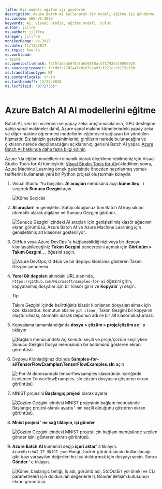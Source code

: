 ```yaml
---
title: Bir modeli eğitme işi gönderme
description: Azure Batch AI kullanarak bir modeli eğitme işi gönderme
ms.custom: SEO-VS-2020
keywords: AI, Visual Studio, eğitme modeli, bulut
author: jillre
ms.author: jillfra
manager: jillfra
monikerRange: vs-2017
ms.date: 11/13/2017
ms.topic: how-to
ms.workload:
- azure
ms.openlocfilehash: 72f5fa5aab9f9afa6268f8acd737430af0568928
ms.sourcegitcommit: fcfd0fc7702a47c81832ea97cf721cca5173e930
ms.translationtype: MT
ms.contentlocale: tr-TR
ms.lasthandoff: 12/22/2020
ms.locfileid: "97727365"
---
```

# <a name="train-ai-models-in-azure-batch-ai"></a>Azure Batch AI AI modellerini eğitme

Batch AI, veri bilimcilerinin ve yapay zeka araştırmacılarının, GPU desteğine sahip sanal makineler dahil, Azure sanal makine kümelerindeki yapay zeka ve diğer makine öğrenmesi modellerini eğitmesini sağlayan bir yönetilen hizmettir. Siz işinizin gereksinimlerini, girdilerin nerede bulunacağını ve çıktıların nerede depolanacağını açıklarsınız, gerisini Batch AI yapar. [Azure Batch AI hakkında daha fazla bilgi edinin](/azure/batch-ai/overview)

Azure 'da eğitim modellerini dinamik olarak ölçeklendirebilmeniz için Visual Studio Tools for AI tümleşiktir.  [Visual Studio Tools for AI](installation.md)yükledikten sonra, Azure Machine Learning örnek galerisinde önceden hazırlanmış yemek tariflerini kullanarak yeni bir Python projesi oluşturmak kolaydır.

1. Visual Studio 'Yu başlatın. **AI araçları** menüsünü açıp **küme Seç** ' i seçerek **Sunucu Gezgini** açın.

    ![Küme Seçicisi](media/train-model/select-cluster.png)

2. **AI araçları**' nı genişletin. Sahip olduğunuz tüm Batch AI kaynakları otomatik olarak algılanır ve Sunucu Gezgini görünür.

    ![Sunucu Gezgini içindeki AI araçları için genişletilmiş klasör ağacının ekran görüntüsü, Azure Batch AI ve Azure Machine Learning için genişletilmiş alt klasörler gösteriliyor.](media/train-model/batchai.png)

3. GitHub veya Azure DevOps 'a bağlanabildiğinizi veya bir depoyu klonlayabileceğiniz **Takım Gezgini** penceresini açmak için **Görünüm > Takım Gezgini..** . öğesini seçin.

    ![Azure DevOps, GitHub ve bir depoyu klonlama gösteren Takım Gezgini penceresi](media/train-model/team-explorer-devops.png)

4. **Yerel Git depoları** altındaki URL alanında, `https://github.com/Microsoft/samples-for-ai` öğesini girin, kopyalanmış dosyalar için bir klasör girin ve **Kopyala**' yı seçin.

    > [!Tip]
    > Takım Gezgini içinde belirttiğiniz klasör klonlanan dosyaları almak için özel klasördür. Komutun aksine `git clone` , Takım Gezgini bir kopyanın oluşturulması, otomatik olarak deponun adı ile bir alt klasör oluşturmaz.

5. Kopyalama tamamlandığında **dosya > çözüm > proje/çözüm aç** ' a tıklayın

    ![Bağlam menüsündeki Aç komutu seçili ve proje/çözüm seçiliyken Sunucu Gezgini Dosya menüsünün bir bölümünü gösteren ekran görüntüsü.](media/train-model/open-solution.png)

6. Depoyu Klonladığınız dizinde **Samples-for-ai\TensorFlowExamples\TensorFlowExamples.sln** açın

    ![-For-AI deposundaki tensorflowsamples klasörünün içeriğinde listelenen TensorflowExamples. sln çözüm dosyasını gösteren ekran görüntüsü.](media/train-model/tensorflowexamples.png)

7. MNIST projesini **Başlangıç projesi** olarak ayarla

    ![Çözüm Gezgini içindeki MNIST projesinin bağlam menüsünde Başlangıç projesi olarak ayarla ' nın seçili olduğunu gösteren ekran görüntüsü.](media/train-model/mnist-startup.png)

8. <strong>**Mnist projesi** ' ne sağ tıklayın, **işi gönder**</strong>

    ![Çözüm Gezgini içindeki MNIST projesi için bağlam menüsünde seçilen gönder Işini gösteren ekran görüntüsü.](media/train-model/submit-job.png)
9. **Azure Batch AI** kümenizi seçip **içeri aktar**' a tıklayın. `AzureBatchAI_TF_MNIST.json`Hangi Docker görüntüsünün kullanılacağı gibi bazı varsayılan değerleri hızlıca doldurmak için dosyayı seçin. Sonra **Gönder** ' e tıklayın.

    ![Küme, başlangıç betiği, Iş adı, görüntü adı, StdOutErr yol öneki ve CLı parametreleri için doldurulan değerlerle Iş Gönder iletişim kutusunun ekran görüntüsü.](media/train-model/submit-batch.png)
